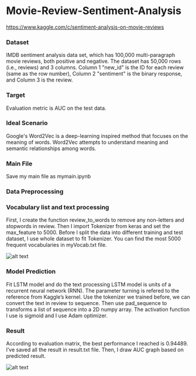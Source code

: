# Movie-Review-Sentiment-Analysis
https://www.kaggle.com/c/sentiment-analysis-on-movie-reviews

### Dataset
IMDB sentiment analysis data set, which has 100,000 multi-paragraph movie reviews, both positive and negative. 
The dataset has 50,000 rows (i.e., reviews) and 3 columns. Column 1 "new_id" is the ID for each review (same as the row number), 
Column 2 "sentiment" is the binary response, and Column 3 is the review. 

### Target
Evaluation metric is AUC on the test data.

### Ideal Scenario
Google's Word2Vec is a deep-learning inspired method that focuses on the meaning of words. 
Word2Vec attempts to understand meaning and semantic relationships among words. 
 
### Main File
Save my main file as mymain.ipynb

### Data Preprocessing 

### Vocabulary list and text processing
First, I create the function review_to_words to remove any non-letters and stopwords in review. 
Then I import Tokenizer from keras and set the max_feature to 5000. Before I split the data into different training and test dataset, 
I use whole dataset to fit Tokenizer. You can find the most 5000 frequent vocabularies in myVocab.txt file.

![alt text]()

### Model Prediction 
Fit LSTM model and do the text processing
LSTM model is units of a recurrent neural network (RNN). The parameter turning is refered to the reference from Kaggle’s kernel. 
Use the tokenizer we trained before, we can convert the text in review to sequence. Then use pad_sequence to transforms a list of sequence into a 2D numpy array. 
The activation function I use is sigmoid and I use Adam optimizer.

### Result 
According to evaluation matrix, the best performance I reached is 0.94489. I’ve saved all the result in result.txt file. 
Then, I draw AUC graph based on predicted result.

![alt text]()
